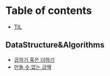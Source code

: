 # Table of contents

- [TIL](README.md)

## DataStructure&Algorithms

- [곱하기 혹은 더하기](datastructure-and-algorithms/greedy/곱하기혹은더하기.md)
- [만들 수 없는 금액](datastructure-and-algorithms/greedy/만들수없는금액.md)

<!-- ## Rendering

- [60 frames](rendering/60-frames.md) -->

<!-- ## GIT

- [Project Management with Git](Git/project-management.md)
- [VS Cocde에서 git issue 만들고 관리하기](Git/vscode-git-issue) -->
